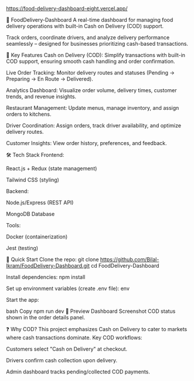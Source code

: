 https://food-delivery-dashboard-eight.vercel.app/

🚚 FoodDelivery-Dashboard A real-time dashboard for managing food delivery operations with built-in Cash on Delivery (COD) support.

Track orders, coordinate drivers, and analyze delivery performance seamlessly – designed for businesses prioritizing cash-based transactions.

🌟 Key Features Cash on Delivery (COD): Simplify transactions with built-in COD support, ensuring smooth cash handling and order confirmation.

Live Order Tracking: Monitor delivery routes and statuses (Pending → Preparing → En Route → Delivered).

Analytics Dashboard: Visualize order volume, delivery times, customer trends, and revenue insights.

Restaurant Management: Update menus, manage inventory, and assign orders to kitchens.

Driver Coordination: Assign orders, track driver availability, and optimize delivery routes.

Customer Insights: View order history, preferences, and feedback.

🛠️ Tech Stack Frontend:

React.js + Redux (state management)

Tailwind CSS (styling)

Backend:

Node.js/Express (REST API)

MongoDB Database

Tools:

Docker (containerization)

Jest (testing)

🚀 Quick Start Clone the repo: git clone https://github.com/Bilal-Ikram/FoodDelivery-Dashboard.git
cd FoodDelivery-Dashboard

Install dependencies: npm install

Set up environment variables (create .env file): env

Start the app:

bash Copy npm run dev
📸 Preview Dashboard Screenshot COD status shown in the order details panel.

❓ Why COD? This project emphasizes Cash on Delivery to cater to markets where cash transactions dominate. Key COD workflows:

Customers select "Cash on Delivery" at checkout.

Drivers confirm cash collection upon delivery.

Admin dashboard tracks pending/collected COD payments.
